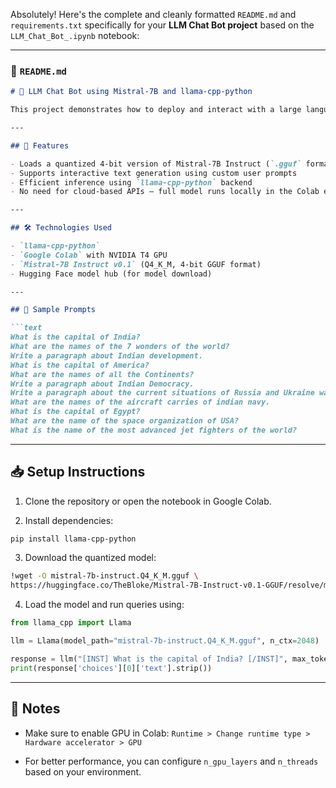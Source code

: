 Absolutely! Here's the complete and cleanly formatted `README.md` and `requirements.txt` specifically for your **LLM Chat Bot project** based on the `LLM_Chat_Bot_.ipynb` notebook:

---

### 📘 `README.md`

````markdown
# 🤖 LLM Chat Bot using Mistral-7B and llama-cpp-python

This project demonstrates how to deploy and interact with a large language model (LLM) locally using the **Mistral-7B Instruct** model and the `llama-cpp-python` library. The model is run on **Google Colab with a T4 GPU** and performs real-time question answering.

---

## 🚀 Features

- Loads a quantized 4-bit version of Mistral-7B Instruct (`.gguf` format)
- Supports interactive text generation using custom user prompts
- Efficient inference using `llama-cpp-python` backend
- No need for cloud-based APIs — full model runs locally in the Colab environment

---

## 🛠️ Technologies Used

- `llama-cpp-python`
- `Google Colab` with NVIDIA T4 GPU
- `Mistral-7B Instruct v0.1` (Q4_K_M, 4-bit GGUF format)
- Hugging Face model hub (for model download)

---

## 💬 Sample Prompts

```text
What is the capital of India?
What are the names of the 7 wonders of the world?
Write a paragraph about Indian development.
What is the capital of America?
What are the names of all the Continents?
Write a paragraph about Indian Democracy.
Write a paragraph about the current situations of Russia and Ukraine war and the worlds perpective.
What are the names of the aircraft carries of indian navy.
What is the capital of Egypt?
What are the name of the space organization of USA?
What is the name of the most advanced jet fighters of the world?

````

---

## 📥 Setup Instructions

1. Clone the repository or open the notebook in Google Colab.

2. Install dependencies:

```bash
pip install llama-cpp-python
```

3. Download the quantized model:

```bash
!wget -O mistral-7b-instruct.Q4_K_M.gguf \
https://huggingface.co/TheBloke/Mistral-7B-Instruct-v0.1-GGUF/resolve/main/mistral-7b-instruct-v0.1.Q4_K_M.gguf
```

4. Load the model and run queries using:

```python
from llama_cpp import Llama

llm = Llama(model_path="mistral-7b-instruct.Q4_K_M.gguf", n_ctx=2048)

response = llm("[INST] What is the capital of India? [/INST]", max_tokens=256)
print(response['choices'][0]['text'].strip())
```

---

## 📌 Notes

* Make sure to enable GPU in Colab:
  `Runtime > Change runtime type > Hardware accelerator > GPU`

* For better performance, you can configure `n_gpu_layers` and `n_threads` based on your environment.


